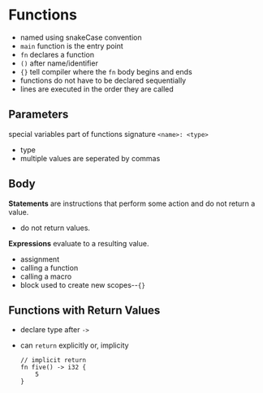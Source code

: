 # Functions

- named using snakeCase convention
- `main` function is the entry point
- `fn` declares a function
- `()` after name/identifier
- `{}` tell compiler where the `fn` body begins and ends
- functions do not have to be declared sequentially
- lines are executed in the order they are called

## Parameters

special variables part of functions signature
`<name>: <type>`
- type 
- multiple values are seperated by commas

## Body

**Statements** are instructions that perform some action and do not return a value.

- do not return values.

**Expressions** evaluate to a resulting value.

- assignment
- calling a function
- calling a macro
- block used to create new scopes--`{}`

## Functions with Return Values

- declare type after `->`
- can `return` explicitly or, implicity

    ```
    // implicit return
    fn five() -> i32 {
        5
    }
    ```